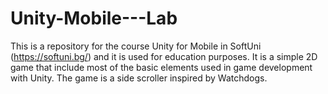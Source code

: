 # Unity-Mobile---Lab
This is a repository for the course Unity for Mobile in SoftUni (https://softuni.bg/) and it is used for education purposes. It is a simple 2D game that include most of the basic elements used in game development with Unity. The game is a side scroller inspired by Watchdogs. 
